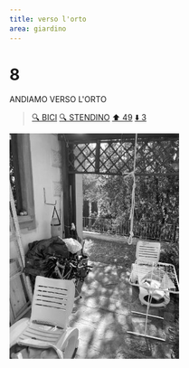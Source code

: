 ```yaml
---
title: verso l'orto
area: giardino
---
```

# 8
ANDIAMO VERSO L'ORTO

> [🔍 BICI](2-giardino-bici_tato.md)
> [🔍 STENDINO](6-giardino-stendino.md)
> [⬆️ 49](49-orto.md)
> [⬇️ 3](3-giardino-nord.md)

![foto_5](../_assets/preview/foto_5.jpg)
